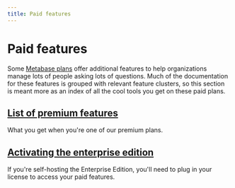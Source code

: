 ```yaml
---
title: Paid features
---
```


# Paid features

Some [Metabase plans](/pricing) offer additional features to help organizations manage lots of people asking lots of questions. Much of the documentation for these features is grouped with relevant feature clusters, so this section is meant more as an index of all the cool tools you get on these paid plans.

## [List of premium features](./paid-features.md)

What you get when you're one of our premium plans.

## [Activating the enterprise edition](./activating-the-enterprise-edition.md)

If you're self-hosting the Enterprise Edition, you'll need to plug in your license to access your paid features.